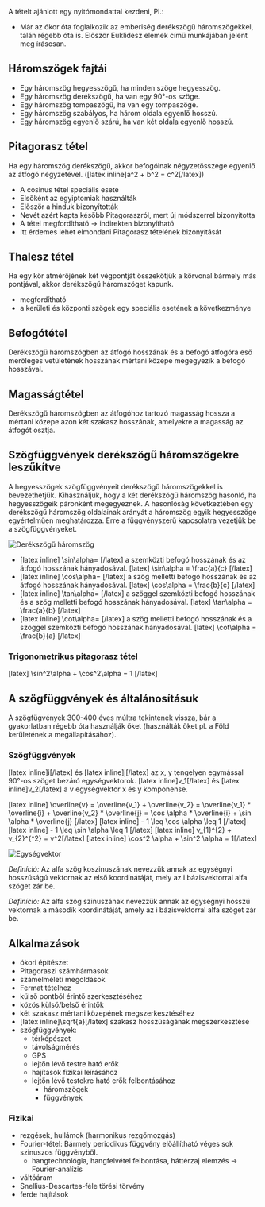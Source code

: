 A tételt ajánlott egy nyitómondattal kezdeni, Pl.:
 - Már az ókor óta foglalkozik az emberiség derékszögű háromszögekkel, talán régebb óta is. Először Euklidesz elemek című munkájában jelent meg írásosan.

## Háromszögek fajtái

 - Egy háromszög hegyesszögű, ha minden szöge hegyesszög.
 - Egy háromszög derékszögű, ha van egy 90°-os szöge.
 - Egy háromszög tompaszögű, ha van egy tompaszöge.
 - Egy háromszög szabályos, ha három oldala egyenlő hosszú.
 - Egy háromszög egyenlő szárú, ha van két oldala egyenlő hosszú.

## Pitagorasz tétel

Ha egy háromszög derékszögű, akkor befogóinak négyzetösszege egyenlő az átfogó négyzetével. ([latex inline]a^2 + b^2 = c^2[/latex])

 - A cosinus tétel speciális esete
 - Elsőként az egyiptomiak használták
 - Először a hinduk bizonyították
 - Nevét azért kapta később Pitagoraszról, mert új módszerrel bizonyította
 - A tétel megfordítható → indirekten bizonyítható
 - Itt érdemes lehet elmondani Pitagorasz tételének bizonyítását

## Thalesz tétel

Ha egy kör átmérőjének két végpontját összekötjük a körvonal bármely más pontjával, akkor derékszögű háromszöget kapunk.

 - megfordítható
 - a kerületi és központi szögek egy speciális esetének a következménye

## Befogótétel

Derékszögű háromszögben az átfogó hosszának és a befogó átfogóra eső merőleges vetületének hosszának mértani közepe megegyezik a befogó hosszával.

## Magasságtétel

Derékszögű háromszögben az átfogóhoz tartozó magasság hossza a mértani közepe azon két szakasz hosszának, amelyekre a magasság az átfogót osztja.

## Szögfüggvények derékszögű háromszögekre leszűkítve

A hegyesszögek szögfüggvényeit derékszögű háromszögekkel is bevezethetjük. Kihasználjuk, hogy a két derékszögű háromszög hasonló, ha hegyesszögeik páronként megegyeznek. A hasonlóság következtében egy derékszögű háromszög oldalainak arányát a háromszög egyik hegyesszöge egyértelműen meghatározza. Erre a függvényszerű kapcsolatra vezetjük be a szögfüggvényeket.

![Derékszögű háromszög](http://i.imgur.com/kNQsxE3.png)

 - [latex inline] \sin\alpha= [/latex] a szemközti befogó hosszának és az átfogó hosszának hányadosával.
   [latex] \sin\alpha = \frac{a}{c} [/latex]
 - [latex inline] \cos\alpha= [/latex] a szög melletti befogó hosszának és az átfogó hosszának hányadosával.
   [latex] \cos\alpha = \frac{b}{c} [/latex]
 - [latex inline] \tan\alpha= [/latex] a szöggel szemközti befogó hosszának és a szög melletti befogó hosszának hányadosával.
   [latex] \tan\alpha = \frac{a}{b} [/latex]
 - [latex inline] \cot\alpha= [/latex] a szög melletti befogó hosszának és a szöggel szemközti befogó hosszának hányadosával.
   [latex] \cot\alpha = \frac{b}{a} [/latex]

### Trigonometrikus pitagorasz tétel

[latex] \sin^2\alpha + \cos^2\alpha = 1 [/latex]

## A szögfüggvények és általánosításuk

A szögfügvények 300-400 éves múltra tekintenek vissza, bár a gyakorlatban régebb óta használják őket (használták őket pl. a Föld kerületének a megállapításához).

### Szögfüggvények

[latex inline]i[/latex] és [latex inline]j[/latex] az x, y tengelyen egymással 90°-os szöget bezáró egységvektorok. [latex inline]v_1[/latex] és [latex inline]v_2[/latex] a v egységvektor x és y komponense.

[latex inline] \overline{v} = \overline{v_1} + \overline{v_2} = \overline{v_1} * \overline{i} + \overline{v_2} * \overline{j} = \cos \alpha * \overline{i} + \sin \alpha * \overline{j}  [/latex]
[latex inline] - 1 \leq \cos \alpha \leq 1 [/latex]
[latex inline] - 1 \leq \sin \alpha \leq 1 [/latex]
[latex inline] v_{1}^{2} + v_{2}^{^2} = v^2[/latex]
[latex inline] \cos^2 \alpha + \sin^2 \alpha = 1[/latex]

![Egységvektor](http://i.imgur.com/uhc9uwP.png)

*Definíció:* Az alfa szög koszinuszának nevezzük annak az egységnyi hosszúságú vektornak az első koordinátáját, mely az i bázisvektorral alfa szöget zár be.

*Definíció:* Az alfa szög szinuszának nevezzük annak az egységnyi hosszú vektornak a második koordinátáját, amely az i bázisvektorral alfa szöget zár be.

## Alkalmazások

 - ókori építészet
 - Pitagoraszi számhármasok
 - számelméleti megoldások
 - Fermat tételhez
 - külső pontból érintő szerkesztéséhez
 - közös külső/belső érintők
 - két szakasz mértani közepének megszerkesztéséhez
 - [latex inline]\sqrt{a}[/latex] szakasz hosszúságának megszerkesztése
 - szögfüggvények:
   + térképészet
   + távolságmérés
   + GPS
   + lejtőn lévő testre ható erők
   + hajítások fizikai leírásához
   + lejtőn lévő testekre ható erők felbontásához
     - háromszögek
     - függvények

### Fizikai

 - rezgések, hullámok (harmonikus rezgőmozgás)
 - Fourier-tétel: Bármely periodikus függvény előállítható véges sok szinuszos függvényből.
   + hangtechnológia, hangfelvétel felbontása, háttérzaj elemzés → Fourier-analízis
 - váltóáram
 - Snellius-Descartes-féle törési törvény
 - ferde hajítások
